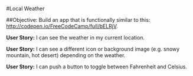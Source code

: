 #Local Weather

##Objective: Build an app that is functionally similar to this: http://codepen.io/FreeCodeCamp/full/bELRjV.

**User Story:** I can see the weather in my current location.

**User Story:** I can see a different icon or background image (e.g. snowy mountain, hot desert) depending on the weather.

**User Story:** I can push a button to toggle between Fahrenheit and Celsius.